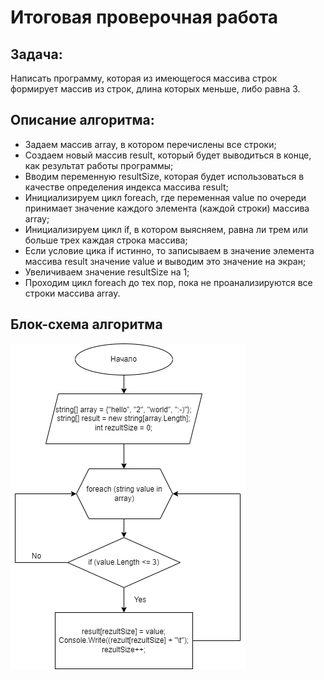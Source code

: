 # Итоговая проверочная работа

## Задача:
Написать программу, которая  из имеющегося массива строк формирует массив из строк, длина которых меньше, либо равна 3.

## Описание алгоритма:
* Задаем массив array, в котором перечислены все строки;
* Создаем новый массив result, который будет выводиться в конце, как результат работы программы;
* Вводим переменную resultSize, которая будет использоваться в качестве определения индекса массива result;
* Инициализируем цикл foreach, где переменная value по очереди принимает значение каждого элемента (каждой строки) массива  array;
* Инициализируем цикл if, в котором выясняем, равна ли трем или больше трех каждая строка массива;
* Если условие цика if истинно, то записываем в значение элемента массива result значение value и выводим это значение на экран;
* Увеличиваем значение resultSize на 1;
* Проходим цикл foreach до тех пор, пока не проанализируются все строки массива array.

## Блок-схема алгоритма

![Picture](Scheme.jpg)